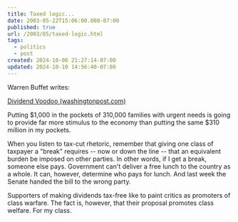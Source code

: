 ```yaml
---
title: Taxed logic...
date: 2003-05-22T15:06:00.000-07:00
published: true
url: /2003/05/taxed-logic.html
tags:
  - politics
  - post
created: 2024-10-06 21:27:14-07:00
updated: 2024-10-10 14:56:40-07:00
---
```


Warren Buffet writes:  
  
[Dividend Voodoo (washingtonpost.com)](http://www.washingtonpost.com/wp-dyn/articles/A13113-2003May19.html "Dividend Voodoo (washingtonpost.com)")  
  
Putting $1,000 in the pockets of 310,000 families with urgent needs is going to provide far more stimulus to the economy than putting the same $310 million in my pockets.  
  
When you listen to tax-cut rhetoric, remember that giving one class of taxpayer a "break" requires -- now or down the line -- that an equivalent burden be imposed on other parties. In other words, if I get a break, someone else pays. Government can't deliver a free lunch to the country as a whole. It can, however, determine who pays for lunch. And last week the Senate handed the bill to the wrong party.  
  
Supporters of making dividends tax-free like to paint critics as promoters of class warfare. The fact is, however, that their proposal promotes class welfare. For my class.